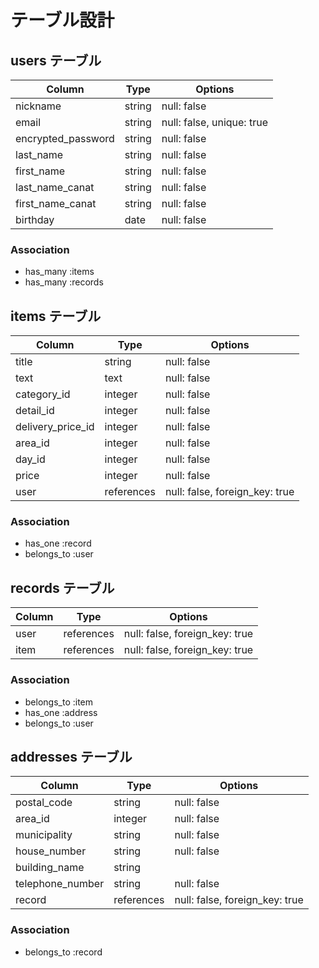 # テーブル設計

## users テーブル

| Column             | Type   | Options                   |
| ------------------ | ------ | ------------------------- |
| nickname           | string | null: false               |
| email              | string | null: false, unique: true |
| encrypted_password | string | null: false               |
| last_name          | string | null: false               |
| first_name         | string | null: false               |
| last_name_canat    | string | null: false               |
| first_name_canat   | string | null: false               |
| birthday           | date   | null: false               |

### Association

- has_many :items
- has_many :records

## items テーブル

| Column                    | Type       | Options                        |
| ------------------------- | ---------- | ------------------------------ |
| title                     | string     | null: false                    |
| text                      | text       | null: false                    |
| category_id               | integer    | null: false                    |
| detail_id                 | integer    | null: false                    |
| delivery_price_id         | integer    | null: false                    |
| area_id                   | integer    | null: false                    |
| day_id                    | integer    | null: false                    |
| price                     | integer    | null: false                    |
| user                      | references | null: false, foreign_key: true |

### Association

- has_one :record
- belongs_to :user

##  records テーブル

| Column      | Type       | Options                        |
| ----------- | ---------- | ------------------------------ |
| user        | references | null: false, foreign_key: true |
| item        | references | null: false, foreign_key: true |

### Association

- belongs_to :item
- has_one :address
- belongs_to :user

##  addresses テーブル

| Column                   | Type       | Options                        |
| ------------------------ | ---------- | ------------------------------ |
| postal_code              | string     | null: false                    |
| area_id                  | integer    | null: false                    |
| municipality             | string     | null: false                    |
| house_number             | string     | null: false                    |
| building_name            | string     |                                |
| telephone_number         | string     | null: false                    |
| record                   | references | null: false, foreign_key: true |

### Association

- belongs_to :record